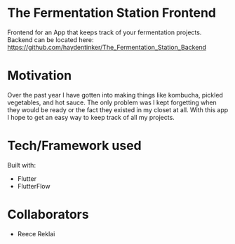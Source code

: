 # The Fermentation Station Frontend 

Frontend for an App that keeps track of your fermentation projects. Backend can be located here: https://github.com/haydentinker/The_Fermentation_Station_Backend

# Motivation

Over the past year I have gotten into making things like kombucha, pickled vegetables, and hot sauce. The only problem was I kept forgetting when they would be ready or the fact they existed in my closet at all. With this app I hope to get an easy way to keep track of all my projects.

# Tech/Framework used

Built with:

- Flutter
- FlutterFlow

# Collaborators

- Reece Reklai
